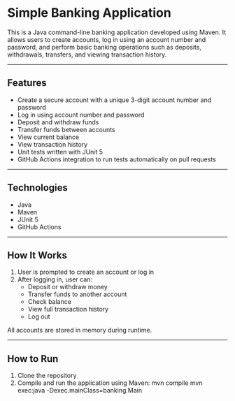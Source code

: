 # Simple Banking Application

This is a Java command-line banking application developed using Maven. It allows users to create accounts, log in using an account number and password, and perform basic banking operations such as deposits, withdrawals, transfers, and viewing transaction history.

---

## Features

- Create a secure account with a unique 3-digit account number and password
- Log in using account number and password
- Deposit and withdraw funds
- Transfer funds between accounts
- View current balance
- View transaction history
- Unit tests written with JUnit 5
- GitHub Actions integration to run tests automatically on pull requests

---

## Technologies

- Java
- Maven
- JUnit 5
- GitHub Actions

---

## How It Works

1. User is prompted to create an account or log in
2. After logging in, user can:
   - Deposit or withdraw money
   - Transfer funds to another account
   - Check balance
   - View full transaction history
   - Log out

All accounts are stored in memory during runtime.


---

## How to Run

1. Clone the repository
2. Compile and run the application using Maven:
mvn compile
mvn exec:java -Dexec.mainClass=banking.Main